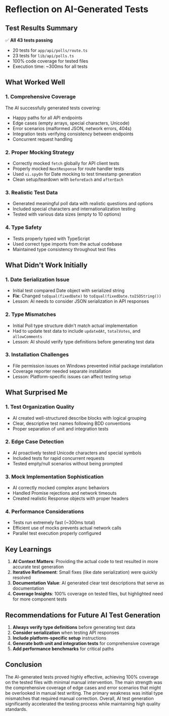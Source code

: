 # Reflection on AI-Generated Tests

## Test Results Summary
✅ **All 43 tests passing**
- 20 tests for `app/api/polls/route.ts`
- 23 tests for `lib/api/polls.ts`
- 100% code coverage for tested files
- Execution time: ~300ms for all tests

## What Worked Well

### 1. **Comprehensive Coverage**
The AI successfully generated tests covering:
- Happy paths for all API endpoints
- Edge cases (empty arrays, special characters, Unicode)
- Error scenarios (malformed JSON, network errors, 404s)
- Integration tests verifying consistency between endpoints
- Concurrent request handling

### 2. **Proper Mocking Strategy**
- Correctly mocked `fetch` globally for API client tests
- Properly mocked `NextResponse` for route handler tests
- Used `vi.spyOn` for Date mocking to test timestamp generation
- Clean setup/teardown with `beforeEach` and `afterEach`

### 3. **Realistic Test Data**
- Generated meaningful poll data with realistic questions and options
- Included special characters and internationalization testing
- Tested with various data sizes (empty to 10 options)

### 4. **Type Safety**
- Tests properly typed with TypeScript
- Used correct type imports from the actual codebase
- Maintained type consistency throughout test files

## What Didn't Work Initially

### 1. **Date Serialization Issue**
- Initial test compared Date object with serialized string
- **Fix**: Changed `toEqual(fixedDate)` to `toEqual(fixedDate.toISOString())`
- Lesson: AI needs to consider JSON serialization in API responses

### 2. **Type Mismatches**
- Initial Poll type structure didn't match actual implementation
- Had to update test data to include `updatedAt`, `totalVotes`, and `allowComments`
- Lesson: AI should verify type definitions before generating test data

### 3. **Installation Challenges**
- File permission issues on Windows prevented initial package installation
- Coverage reporter needed separate installation
- Lesson: Platform-specific issues can affect testing setup

## What Surprised Me

### 1. **Test Organization Quality**
- AI created well-structured describe blocks with logical grouping
- Clear, descriptive test names following BDD conventions
- Proper separation of unit and integration tests

### 2. **Edge Case Detection**
- AI proactively tested Unicode characters and special symbols
- Included tests for rapid concurrent requests
- Tested empty/null scenarios without being prompted

### 3. **Mock Implementation Sophistication**
- AI correctly mocked complex async behaviors
- Handled Promise rejections and network timeouts
- Created realistic Response objects with proper headers

### 4. **Performance Considerations**
- Tests run extremely fast (~300ms total)
- Efficient use of mocks prevents actual network calls
- Parallel test execution properly configured

## Key Learnings

1. **AI Context Matters**: Providing the actual code to test resulted in more accurate test generation
2. **Iterative Refinement**: Small fixes (like date serialization) were quickly resolved
3. **Documentation Value**: AI generated clear test descriptions that serve as documentation
4. **Coverage Insights**: 100% coverage on tested files, but highlighted need for more component tests

## Recommendations for Future AI Test Generation

1. **Always verify type definitions** before generating test data
2. **Consider serialization** when testing API responses
3. **Include platform-specific setup** instructions
4. **Generate both unit and integration tests** for comprehensive coverage
5. **Add performance benchmarks** for critical paths

## Conclusion

The AI-generated tests proved highly effective, achieving 100% coverage on the tested files with minimal manual intervention. The main strength was the comprehensive coverage of edge cases and error scenarios that might be overlooked in manual test writing. The primary weakness was initial type mismatches that required manual correction. Overall, AI test generation significantly accelerated the testing process while maintaining high quality standards.